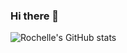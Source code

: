 ### Hi there 👋

![Rochelle's GitHub stats](https://github-readme-stats.vercel.app/api?username=rochelle-rossman&theme=gruvbox&show_icons=true)
<!--
**rochelle-rossman/rochelle-rossman** is a ✨ _special_ ✨ repository because its `README.md` (this file) appears on your GitHub profile.

Here are some ideas to get you started:

- 🔭 I’m currently working on ...
- 🌱 I’m currently learning ...
- 👯 I’m looking to collaborate on ...
- 🤔 I’m looking for help with ...
- 💬 Ask me about ...
- 📫 How to reach me: ...
- 😄 Pronouns: ...
- ⚡ Fun fact: ...
-->
